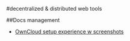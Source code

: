 #decentralized & distributed web tools


##Docs management

- [OwnCloud setup experience w screenshots](http://redecentralize.org/blog/2014/01/27/taking-back-the-cloud-with-owncloud.html)
